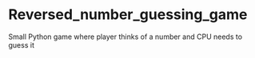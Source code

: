 # Reversed_number_guessing_game
Small Python game where player thinks of a number and CPU needs to guess it
